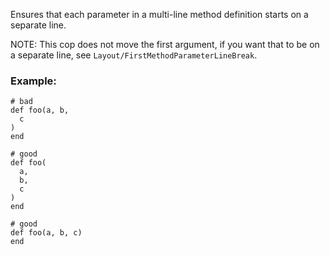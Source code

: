 Ensures that each parameter in a multi-line method definition
starts on a separate line.

NOTE: This cop does not move the first argument, if you want that to
be on a separate line, see `Layout/FirstMethodParameterLineBreak`.

### Example:

    # bad
    def foo(a, b,
      c
    )
    end

    # good
    def foo(
      a,
      b,
      c
    )
    end

    # good
    def foo(a, b, c)
    end